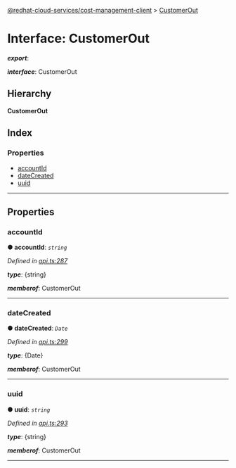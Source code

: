 [@redhat-cloud-services/cost-management-client](../README.md) > [CustomerOut](../interfaces/customerout.md)

# Interface: CustomerOut

*__export__*: 

*__interface__*: CustomerOut

## Hierarchy

**CustomerOut**

## Index

### Properties

* [accountId](customerout.md#accountid)
* [dateCreated](customerout.md#datecreated)
* [uuid](customerout.md#uuid)

---

## Properties

<a id="accountid"></a>

###  accountId

**● accountId**: *`string`*

*Defined in [api.ts:287](https://github.com/karelhala/javascript-clients/blob/master/packages/cost-management/api.ts#L287)*

*__type__*: {string}

*__memberof__*: CustomerOut

___
<a id="datecreated"></a>

###  dateCreated

**● dateCreated**: *`Date`*

*Defined in [api.ts:299](https://github.com/karelhala/javascript-clients/blob/master/packages/cost-management/api.ts#L299)*

*__type__*: {Date}

*__memberof__*: CustomerOut

___
<a id="uuid"></a>

###  uuid

**● uuid**: *`string`*

*Defined in [api.ts:293](https://github.com/karelhala/javascript-clients/blob/master/packages/cost-management/api.ts#L293)*

*__type__*: {string}

*__memberof__*: CustomerOut

___

